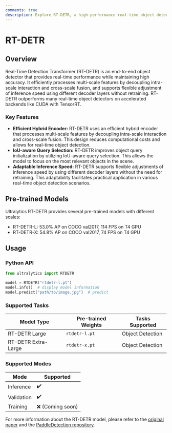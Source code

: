 ```yaml
---
comments: true
description: Explore RT-DETR, a high-performance real-time object detector. Learn how to use pre-trained models with Ultralytics Python API for various tasks.
---
```


# RT-DETR

## Overview

Real-Time Detection Transformer (RT-DETR) is an end-to-end object detector that provides real-time performance while maintaining high accuracy. It efficiently processes multi-scale features by decoupling intra-scale interaction and cross-scale fusion, and supports flexible adjustment of inference speed using different decoder layers without retraining. RT-DETR outperforms many real-time object detectors on accelerated backends like CUDA with TensorRT.

### Key Features

- **Efficient Hybrid Encoder:** RT-DETR uses an efficient hybrid encoder that processes multi-scale features by decoupling intra-scale interaction and cross-scale fusion. This design reduces computational costs and allows for real-time object detection.
- **IoU-aware Query Selection:** RT-DETR improves object query initialization by utilizing IoU-aware query selection. This allows the model to focus on the most relevant objects in the scene.
- **Adaptable Inference Speed:** RT-DETR supports flexible adjustments of inference speed by using different decoder layers without the need for retraining. This adaptability facilitates practical application in various real-time object detection scenarios.


## Pre-trained Models

Ultralytics RT-DETR provides several pre-trained models with different scales:

- RT-DETR-L: 53.0% AP on COCO val2017, 114 FPS on T4 GPU
- RT-DETR-X: 54.8% AP on COCO val2017, 74 FPS on T4 GPU

## Usage

### Python API

```python
from ultralytics import RTDETR

model = RTDETR("rtdetr-l.pt")
model.info()  # display model information
model.predict("path/to/image.jpg")  # predict
```

### Supported Tasks

| Model Type          | Pre-trained Weights | Tasks Supported  |
|---------------------|---------------------|------------------|
| RT-DETR Large       | `rtdetr-l.pt`       | Object Detection |
| RT-DETR Extra-Large | `rtdetr-x.pt`       | Object Detection |

### Supported Modes

| Mode       | Supported          |
|------------|--------------------|
| Inference  | :heavy_check_mark: |
| Validation | :heavy_check_mark: |
| Training   | :x: (Coming soon)  |

For more information about the RT-DETR model, please refer to the [original paper](https://arxiv.org/abs/2304.08069) and the [PaddleDetection repository](https://github.com/PaddlePaddle/PaddleDetection).